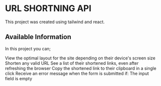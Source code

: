 # URL SHORTNING API

This project was created using tailwind and react.

## Available Information

In this project you can;

View the optimal layout for the site depending on their device's screen size
Shorten any valid URL
See a list of their shortened links, even after refreshing the browser
Copy the shortened link to their clipboard in a single click
Receive an error message when the form is submitted if:
The input field is empty
